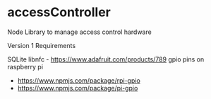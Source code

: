 accessController
================

Node Library to manage access control hardware

Version 1 Requirements

SQLite
libnfc - https://www.adafruit.com/products/789
gpio pins on raspberry pi
   - https://www.npmjs.com/package/rpi-gpio
   - https://www.npmjs.com/package/pi-gpio
